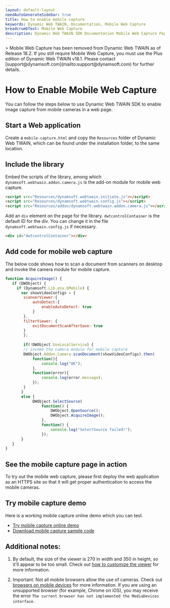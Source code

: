 ```yaml
---
layout: default-layout
needAutoGenerateSidebar: true
title: How to enable mobile capture
keywords: Dynamic Web TWAIN, Documentation, Mobile Web Capture
breadcrumbText: Mobile Web Capture
description: Dynamic Web TWAIN SDK Documentation Mobile Web Capture Page
---
```


<div class="blockquote-warning"></div>
> Mobile Web Capture has been removed from Dynamic Web TWAIN as of Release 18.2. If you still require Mobile Web Capture, you must use the Plus edition of Dynamic Web TWAIN v18.1. Please contact [support@dynamsoft.com](mailto:support@dynamsoft.com) for further details.

# How to Enable Mobile Web Capture

You can follow the steps below to use Dynamic Web TWAIN SDK to enable image capture from mobile cameras in a web page. 

<!--- Firstly, please [download and install Dynamic Web TWAIN](https://www.dynamsoft.com/web-twain/downloads) if you haven't done so. --->

## Start a Web application

Create a `mobile-capture.html` and copy the `Resources` folder of Dynamic Web TWAIN, which can be found under the installation folder, to the same location. 

## Include the library

Embed the scripts of the library, among which `dynamsoft.webtwain.addon.camera.js` is the add-on module for mobile web capture.

``` html
<script src="Resources/dynamsoft.webtwain.initiate.js"></script>
<script src="Resources/dynamsoft.webtwain.config.js"></script>
<script src="Resources/addon/dynamsoft.webtwain.addon.camera.js"></script> 
```

Add an `div` element on the page for the library. `dwtcontrolContainer` is the default ID for the div. You can change it in the file `dynamsoft.webtwain.config.js` if necessary.

``` html
<div id="dwtcontrolContainer"></div>
```

## Add code for mobile web capture

The below code shows how to scan a document from scanners on desktop and invoke the camera module for mobile capture. 

``` javascript
function AcquireImage() {
   if (DWObject) {
     if (Dynamsoft.Lib.env.bMobile) {
	   var showVideoConfigs = {
		scannerViewer:{
			autoDetect:{
				enableAutoDetect: true
			}
		},
		filterViewer: {
			exitDocumentScanAfterSave: true
		}
	    };
           
	    if(!DWObject.UseLocalService) {
        // invoke the camera module for mobile capture
		DWObject.Addon.Camera.scanDocument(showVideoConfigs).then(
			function(){
				console.log("OK");
			}, 
			function(error){
				console.log(error.message);
			});
	    } 
       }
       else {
            DWObject.SelectSource(
                function() {
                    DWObject.OpenSource();
                    DWObject.AcquireImage();
                },
                function() {
                    console.log("SelectSource failed!");
                });
       }
   }
}
```

## See the mobile capture page in action

To try out the mobile web capture, please first deploy the web application as an HTTPS site so that it will get proper authentication to access the mobile cameras. 

## Try mobile capture demo

Here is a working mobile capture online demo which you can test. 

- [Try mobile capture online demo](https://demo.dynamsoft.com/web-twain/mobile-online-camera-scanner/)
- [Download mobile capture sample code](https://www.dynamsoft.com/web-twain/sample-downloads/?demoSampleId=663)

## Additional notes:

1. By default, the size of the viewer is 270 in width and 350 in height, so it'll appear to be too small. Check out [how to customize the viewer]({{site.indepth}}features/viewer.html#customize-the-viewer) for more information.

2. Important: Not all mobile browsers allow the use of cameras. Check out [browsers on mobile devices]({{site.getstarted}}platform.html#browsers-on-mobile-devices) for more information. If you are using an unsupported browser (for example, Chrome on iOS), you may receive the error `The current browser has not implemented the MediaDevices interface`.

